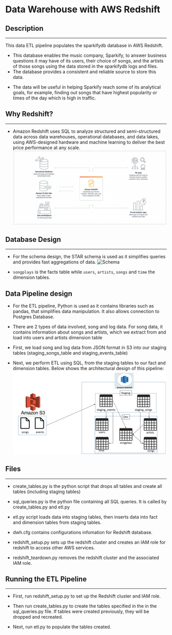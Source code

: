 # Data Warehouse with AWS Redshift

## Description
---
This data ETL pipeline populates the sparkifydb database in AWS Redshift.  
- This database enables the music  company, Sparkify, to answer business questions it may have of its users, their choice of songs, and the artists of those songs using the data stored in the sparkifydb logs and files.
- The database provides a consistent and reliable source to store this data.

* The data will be useful in helping Sparkify reach some of its analytical goals, for example, finding out songs that have highest popularity or times of the day which is high in traffic.

## Why Redshift?
--- 
* Amazon Redshift uses SQL to analyze structured and semi-structured data across data warehouses, operational databases, and data lakes, using AWS-designed hardware and machine learning to deliver the best price performance at any scale.
![Redshift](img/redshift.png) 

## Database Design
---
* For the schema design, the STAR schema is used as it simplifies queries and provides fast aggregations of data.
![Schema](img/schema.PNG)

* `songplays` is the facts table while `users`, `artists`, `songs` and `time` the dimension tables.

## Data Pipeline design
* For the ETL pipeline, Python is used as it contains libraries such as pandas, that simplifies data manipulation. It also allows connection to Postgres Database.

* There are 2 types of data involved, song and log data. For song data, it contains information about songs and artists, which we extract from and load into users and artists dimension table

* First, we load song and log data from JSON format in S3 into our staging tables (staging_songs_table and staging_events_table)

* Next, we perform ETL using SQL, from the staging tables to our fact and dimension tables. Below shows the architectural design of this pipeline:
![architecture](img/architecture.PNG)

## Files
---
* create_tables.py is the python script that drops all tables and create all tables (including staging tables)

* sql_queries.py is the python file containing all SQL queries. It is called by create_tables.py and etl.py

* etl.py script loads data into staging tables, then inserts data into fact and dimension tables from staging tables.

* dwh.cfg contains configurations infomation for Redshift database.

* redshift_setup.py sets up the redshift cluster and creates an IAM role for redshift to access other AWS services.

* redshift_teardown.py removes the redshift cluster and the associated IAM role.

## Running the ETL Pipeline
---
* First, run redshift_setup.py to set up the Redshift cluster and IAM role.

* Then run create_tables.py to create the tables specified in the in the sql_queries.py file. If tables were created previously, they will be dropped and recreated.

* Next, run etl.py to populate the tables created.